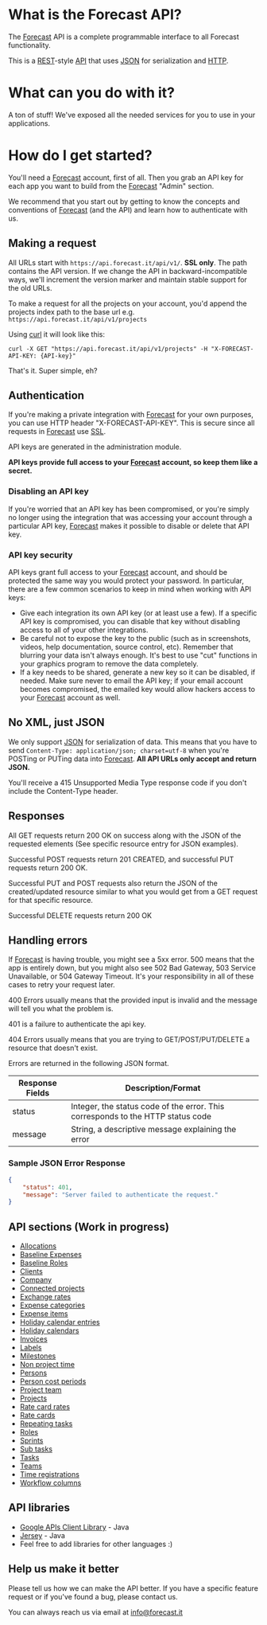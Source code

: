# What is the Forecast API?

The [Forecast](https://www.forecast.it) API is a complete programmable interface to all Forecast functionality.

This is a [REST](http://en.wikipedia.org/wiki/Representational_state_transfer)-style [API](http://en.wikipedia.org/wiki/Application_programming_interface) that uses [JSON](http://json.org/) for serialization and [HTTP](http://en.wikipedia.org/wiki/Hypertext_Transfer_Protocol).

# What can you do with it?

A ton of stuff! We've exposed all the needed services for you to use in your applications.

# How do I get started?

You'll need a [Forecast](https://www.forecast.it) account, first of all. Then you grab an API key for each app you want to build from the [Forecast](https://www.forecast.it) "Admin" section.

We recommend that you start out by getting to know the concepts and conventions of [Forecast](https://www.forecast.it) (and the API) and learn how to authenticate with us.

## Making a request

All URLs start with `https://api.forecast.it/api/v1/`. **SSL only**. The path contains the API version. If we change the API in backward-incompatible ways, we'll increment the version marker and maintain stable support for the old URLs.

To make a request for all the projects on your account, you'd append the projects index path to the base url e.g. `https://api.forecast.it/api/v1/projects`

Using [curl](http://curl.haxx.se/) it will look like this:

```shell
curl -X GET "https://api.forecast.it/api/v1/projects" -H "X-FORECAST-API-KEY: {API-key}"
```

That's it. Super simple, eh?

## Authentication

If you're making a private integration with [Forecast](https://www.forecast.it) for your own purposes, you can use HTTP header "X-FORECAST-API-KEY". This is secure since all requests in [Forecast](https://www.forecast.it) use [SSL](http://en.wikipedia.org/wiki/Transport_Layer_Security).

API keys are generated in the administration module.

**API keys provide full access to your [Forecast](https://www.forecast.it) account, so keep them like a secret.**

### Disabling an API key

If you're worried that an API key has been compromised, or you're simply no longer using the integration that was accessing your account through a particular API key, [Forecast](https://www.forecast.it) makes it possible to disable or delete that API key.

### API key security

API keys grant full access to your [Forecast](https://www.forecast.it) account, and should be protected the same way you would protect your password. In particular, there are a few common scenarios to keep in mind when working with API keys:

-   Give each integration its own API key (or at least use a few). If a specific API key is compromised, you can disable that key without disabling access to all of your other integrations.
-   Be careful not to expose the key to the public (such as in screenshots, videos, help documentation, source control, etc). Remember that blurring your data isn't always enough. It's best to use "cut" functions in your graphics program to remove the data completely.
-   If a key needs to be shared, generate a new key so it can be disabled, if needed. Make sure never to email the API key; if your email account becomes compromised, the emailed key would allow hackers access to your [Forecast](https://www.forecast.it) account as well.

## No XML, just JSON

We only support [JSON](http://json.org/) for serialization of data. This means that you have to send `Content-Type: application/json; charset=utf-8` when you're POSTing or PUTing data into [Forecast](https://www.forecast.it). **All API URLs only accept and return JSON.**

You'll receive a 415 Unsupported Media Type response code if you don't include the Content-Type header.

## Responses

All GET requests return 200 OK on success along with the JSON of the requested elements (See specific resource entry for JSON examples).

Successful POST requests return 201 CREATED, and successful PUT requests return 200 OK.

Successful PUT and POST requests also return the JSON of the created/updated resource similar to what you would get from a GET request for that specific resource.

Successful DELETE requests return 200 OK

## Handling errors

If [Forecast](https://www.forecast.it) is having trouble, you might see a 5xx error. 500 means that the app is entirely down, but you might also see 502 Bad Gateway, 503 Service Unavailable, or 504 Gateway Timeout. It's your responsibility in all of these cases to retry your request later.

400 Errors usually means that the provided input is invalid and the message will tell you what the problem is.

401 is a failure to authenticate the api key.

404 Errors usually means that you are trying to GET/POST/PUT/DELETE a resource that doesn't exist.

Errors are returned in the following JSON format.

| Response Fields | Description/Format                                                              |
| --------------- | ------------------------------------------------------------------------------- |
| status          | Integer, the status code of the error. This corresponds to the HTTP status code |
| message         | String, a descriptive message explaining the error                              |

### Sample JSON Error Response

```json
{
	"status": 401,
	"message": "Server failed to authenticate the request."
}
```

## API sections (Work in progress)

-   [Allocations](sections/allocations.md#allocations)
-   [Baseline Expenses](sections/baseline_expenses.md#baseline_expenses)
-   [Baseline Roles](sections/baseline_roles.md#baselines_roles)
-   [Clients](sections/clients.md#clients)
-   [Company](sections/company.md#company)
-   [Connected projects](sections/connected_projects.md#connected-projects)
-   [Exchange rates](sections/exchange_rates.md#exchange-rates)
-   [Expense categories](sections/expense_categories.md#expense-categories)
-   [Expense items](sections/expense_items.md#expense-items)
-   [Holiday calendar entries](sections/holiday_calendar_entries.md#holiday-calendar-entries)
-   [Holiday calendars](sections/holiday_calendars.md#holiday-calendars)
-   [Invoices](sections/invoices.md#invoices)
-   [Labels](sections/labels.md#labels)
-   [Milestones](sections/milestones.md#milestones)
-   [Non project time](sections/non_project_time.md#non-project-time)
-   [Persons](sections/persons.md#persons)
-   [Person cost periods](sections/person_cost_periods.md#person-cost-periods)
-   [Project team](sections/project_team.md#project-team)
-   [Projects](sections/projects.md#projects)
-   [Rate card rates](sections/rate_card_rates.md#rate-card-rates)
-   [Rate cards](sections/rate_cards.md#rate-cards)
-   [Repeating tasks](sections/repeating_tasks.md#repeating-tasks)
-   [Roles](sections/roles.md#roles)
-   [Sprints](sections/sprints.md#sprints)
-   [Sub tasks](sections/sub_tasks.md#sub-tasks)
-   [Tasks](sections/tasks.md#tasks)
-   [Teams](sections/teams.md#teams)
-   [Time registrations](sections/time_registrations.md#time-registrations)
-   [Workflow columns](sections/workflow_columns.md#workflow-columns)

## API libraries

-   [Google APIs Client Library](https://code.google.com/p/google-api-java-client/) - Java
-   [Jersey](https://jersey.java.net/) - Java
-   Feel free to add libraries for other languages :)

## Help us make it better

Please tell us how we can make the API better. If you have a specific feature request or if you've found a bug, please contact us.

You can always reach us via email at info@forecast.it

